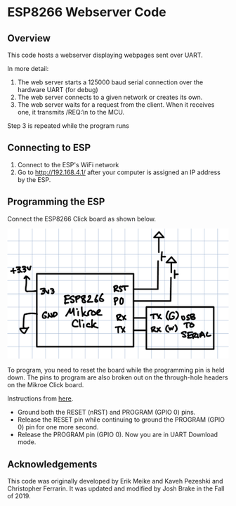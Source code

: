 # ESP8266 Webserver Code

## Overview

This code hosts a webserver displaying webpages sent over UART.

In more detail:

1) The web server starts a 125000 baud serial connection over the hardware UART (for debug)
2) The web server connects to a given network or creates its own.
3) The web server waits for a request from the client. When it receives one, it transmits /REQ:<path>\n to the MCU. 

Step 3 is repeated while the program runs

## Connecting to ESP

1) Connect to the ESP's WiFi network
2) Go to http://192.168.4.1/ after your computer is assigned an IP address by the ESP. 

## Programming the ESP

Connect the ESP8266 Click board as shown below.

![](./img/esp8266-programming-schematic.png)

To program, you need to reset the board while the programming pin is held down.
The pins to program are also broken out on the through-hole headers on the Mikroe Click board.

Instructions from [here](https://learn.edwinrobotics.com/getting-started-with-esp-wroom-02/).

- Ground both the RESET (nRST) and PROGRAM (GPIO 0) pins.
- Release the RESET pin while continuing to ground the PROGRAM (GPIO 0) pin for one more second.
- Release the PROGRAM pin (GPIO 0). Now you are in UART Download mode.

## Acknowledgements
This code was originally developed by Erik Meike and Kaveh Pezeshki and Christopher Ferrarin.
It was updated and modified by Josh Brake in the Fall of 2019.
